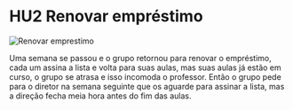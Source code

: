 # HU2 Renovar empréstimo

![Renovar emprestimo](https://encrypted-tbn0.gstatic.com/images?q=tbn:ANd9GcQMdjSMlgH8I_DWTrNwjrwh4dMTqTrlna11VO8N6ZvJ7g&s)

Uma semana se passou e o grupo retornou para renovar o empréstimo, cada um assina a lista e volta para suas aulas, mas suas aulas já estão em curso, o grupo se atrasa e isso incomoda o professor. Então o grupo pede para o diretor na semana seguinte que os aguarde para assinar a lista, mas a direção fecha meia hora antes do fim das aulas.